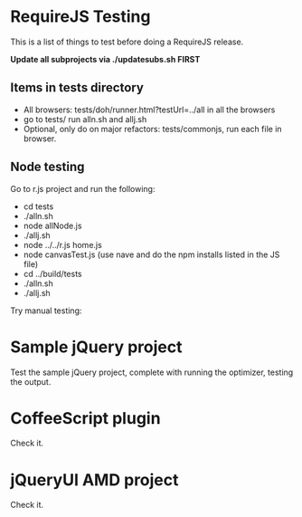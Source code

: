 # RequireJS Testing

This is a list of things to test before doing a RequireJS release.

**Update all subprojects via ./updatesubs.sh FIRST**

## Items in tests directory

* All browsers: tests/doh/runner.html?testUrl=../all in all the browsers
* go to tests/ run alln.sh and allj.sh
* Optional, only do on major refactors: tests/commonjs, run each file in browser.

## Node testing

Go to r.js project and run the following:

* cd tests
* ./alln.sh
* node allNode.js
* ./allj.sh
* node ../../r.js home.js
* node canvasTest.js (use nave and do the npm installs listed in the JS file)
* cd ../build/tests
* ./alln.sh
* ./allj.sh

Try manual testing:

# Sample jQuery project

Test the sample jQuery project, complete with running the optimizer, testing the output.

# CoffeeScript plugin

Check it.

# jQueryUI AMD project

Check it.